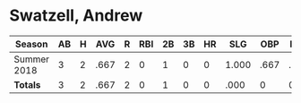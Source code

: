 # Swatzell, Andrew

| Season      | AB          | H           | AVG         | R           | RBI         | 2B          | 3B          | HR          | SLG         | OBP         | RSP         | SAF         | K           | BB          | PO          | A           | E           | FAVE        | IP          | H           | K           | BB          | R           | ER          | ERA         
| ----------- | ----------- | ----------- | ----------- | ----------- | ----------- | ----------- | ----------- | ----------- | ----------- | ----------- | ----------- | ----------- | ----------- | ----------- | ----------- | ----------- | ----------- | ----------- | ----------- | ----------- | ----------- | ----------- | ----------- | ----------- | ----------- 
| Summer 2018 | 3           | 2           | .667        | 2           | 0           | 1           | 0           | 0           | 1.000       | .667        | .000        | 0           | 0           | 0           | 1           | 0           | 1           | .500        | 0           | 0           | 0           | 0           | 0           | 0           | .000        
| **Totals**  | 3           | 2           | .667        | 2           | 0           | 1           | 0           | 0           | .000        | 0           | 0           | 0           | 0           | 0           | 1           | 0           | 1           | .500        | 0.0         | 0           | 0           | 0           | 0           | 0           | 0           
